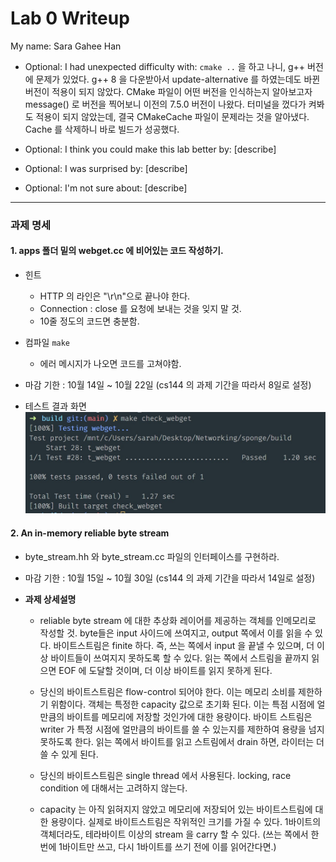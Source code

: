 # Lab 0 Writeup

My name: Sara Gahee Han

- Optional: I had unexpected difficulty with: `cmake ..` 을 하고 나니, g++ 버전에 문제가 있었다. g++ 8 을 다운받아서 update-alternative 를 하였는데도 바뀐 버전이 적용이 되지 않았다. CMake 파일이 어떤 버전을 인식하는지 알아보고자 message() 로 버전을 찍어보니 이전의 7.5.0 버전이 나왔다. 터미널을 껐다가 켜봐도 적용이 되지 않았는데, 결국 CMakeCache 파일이 문제라는 것을 알아냈다. Cache 를 삭제하니 바로 빌드가 성공했다.

- Optional: I think you could make this lab better by: [describe]

- Optional: I was surprised by: [describe]

- Optional: I'm not sure about: [describe]

---

### 과제 명세

#### 1. apps 폴더 밑의 webget.cc 에 비어있는 코드 작성하기.

- 힌트

  - HTTP 의 라인은 "\r\n"으로 끝나야 한다.
  - Connection : close 를 요청에 보내는 것을 잊지 말 것.
  - 10줄 정도의 코드면 충분함.

- 컴파일 `make`

  - 에러 메시지가 나오면 코드를 고쳐야함.

- 마감 기한 : 10월 14일 ~ 10월 22일 (cs144 의 과제 기간을 따라서 8일로 설정)

- 테스트 결과 화면
  <img src="./webget-test-result.jpg" alt="webget-test-result" style="zoom: 50%;" />

#### 2. An in-memory reliable byte stream

- byte_stream.hh 와 byte_stream.cc 파일의 인터페이스를 구현하라.

- 마감 기한 : 10월 15일 ~ 10월 30일 (cs144 의 과제 기간을 따라서 14일로 설정)

- **과제 상세설명**

  - reliable byte stream 에 대한 추상화 레이어를 제공하는 객체를 인메모리로 작성할 것. byte들은 input 사이드에 쓰여지고, output 쪽에서 이를 읽을 수 있다. 바이트스트림은 finite 하다. 즉, 쓰는 쪽에서 input 을 끝낼 수 있으며, 더 이상 바이트들이 쓰여지지 못하도록 할 수 있다. 읽는 쪽에서 스트림을 끝까지 읽으면 EOF 에 도달할 것이며, 더 이상 바이트를 읽지 못하게 된다.

  - 당신의 바이트스트림은 flow-control 되어야 한다. 이는 메모리 소비를 제한하기 위함이다. 객체는 특정한 capacity 값으로 초기화 된다. 이는 특점 시점에 얼만큼의 바이트를 메모리에 저장할 것인가에 대한 용량이다. 바이트 스트림은 writer 가 특정 시점에 얼만큼의 바이트를 쓸 수 있는지를 제한하여 용량을 넘지 못하도록 한다. 읽는 쪽에서 바이트를 읽고 스트림에서 drain 하면, 라이터는 더 쓸 수 있게 된다.

  - 당신의 바이트스트림은 single thread 에서 사용된다. locking, race condition 에 대해서는 고려하지 않는다.

  - capacity 는 아직 읽혀지지 않았고 메모리에 저장되어 있는 바이트스트림에 대한 용량이다. 실제로 바이트스트림은 작위적인 크기를 가질 수 있다. 1바이트의 객체더라도, 테라바이트 이상의 stream 을 carry 할 수 있다. (쓰는 쪽에서 한 번에 1바이트만 쓰고, 다시 1바이트를 쓰기 전에 이를 읽어간다면.)
